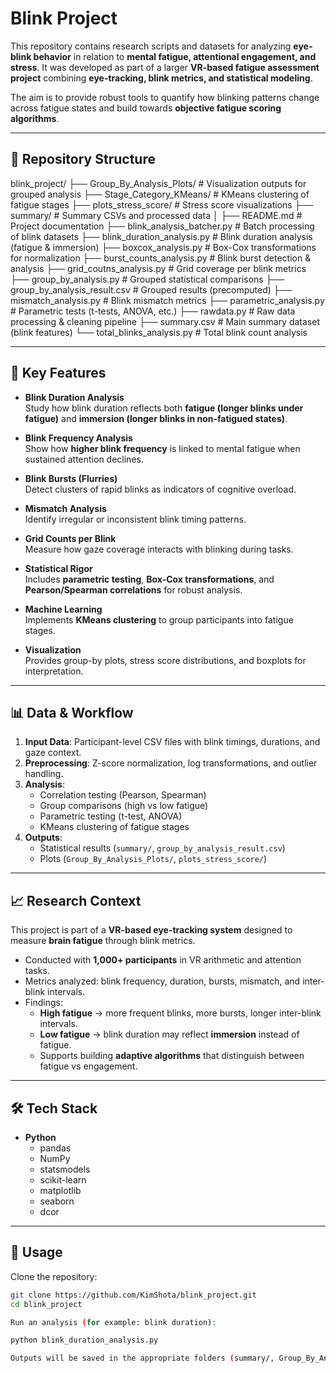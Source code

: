 # Blink Project  

This repository contains research scripts and datasets for analyzing **eye-blink behavior** in relation to **mental fatigue, attentional engagement, and stress**. It was developed as part of a larger **VR-based fatigue assessment project** combining **eye-tracking, blink metrics, and statistical modeling**.  

The aim is to provide robust tools to quantify how blinking patterns change across fatigue states and build towards **objective fatigue scoring algorithms**.  

---

## 📂 Repository Structure  

blink_project/
├── Group_By_Analysis_Plots/ # Visualization outputs for grouped analysis
├── Stage_Category_KMeans/ # KMeans clustering of fatigue stages
├── plots_stress_score/ # Stress score visualizations
├── summary/ # Summary CSVs and processed data
│
├── README.md # Project documentation
├── blink_analysis_batcher.py # Batch processing of blink datasets
├── blink_duration_analysis.py # Blink duration analysis (fatigue & immersion)
├── boxcox_analysis.py # Box-Cox transformations for normalization
├── burst_counts_analysis.py # Blink burst detection & analysis
├── grid_coutns_analysis.py # Grid coverage per blink metrics
├── group_by_analysis.py # Grouped statistical comparisons
├── group_by_analysis_result.csv # Grouped results (precomputed)
├── mismatch_analysis.py # Blink mismatch metrics
├── parametric_analysis.py # Parametric tests (t-tests, ANOVA, etc.)
├── rawdata.py # Raw data processing & cleaning pipeline
├── summary.csv # Main summary dataset (blink features)
└── total_blinks_analysis.py # Total blink count analysis

---

## 🔬 Key Features  

- **Blink Duration Analysis**  
  Study how blink duration reflects both **fatigue (longer blinks under fatigue)** and **immersion (longer blinks in non-fatigued states)**.  

- **Blink Frequency Analysis**  
  Show how **higher blink frequency** is linked to mental fatigue when sustained attention declines.  

- **Blink Bursts (Flurries)**  
  Detect clusters of rapid blinks as indicators of cognitive overload.  

- **Mismatch Analysis**  
  Identify irregular or inconsistent blink timing patterns.  

- **Grid Counts per Blink**  
  Measure how gaze coverage interacts with blinking during tasks.  

- **Statistical Rigor**  
  Includes **parametric testing**, **Box-Cox transformations**, and **Pearson/Spearman correlations** for robust analysis.  

- **Machine Learning**  
  Implements **KMeans clustering** to group participants into fatigue stages.  

- **Visualization**  
  Provides group-by plots, stress score distributions, and boxplots for interpretation.  

---

## 📊 Data & Workflow  

1. **Input Data**: Participant-level CSV files with blink timings, durations, and gaze context.  
2. **Preprocessing**: Z-score normalization, log transformations, and outlier handling.  
3. **Analysis**:  
   - Correlation testing (Pearson, Spearman)  
   - Group comparisons (high vs low fatigue)  
   - Parametric testing (t-test, ANOVA)  
   - KMeans clustering of fatigue stages  
4. **Outputs**:  
   - Statistical results (`summary/`, `group_by_analysis_result.csv`)  
   - Plots (`Group_By_Analysis_Plots/`, `plots_stress_score/`)  

---

## 📈 Research Context  

This project is part of a **VR-based eye-tracking system** designed to measure **brain fatigue** through blink metrics.  

- Conducted with **1,000+ participants** in VR arithmetic and attention tasks.  
- Metrics analyzed: blink frequency, duration, bursts, mismatch, and inter-blink intervals.  
- Findings:  
  - **High fatigue** → more frequent blinks, more bursts, longer inter-blink intervals.  
  - **Low fatigue** → blink duration may reflect **immersion** instead of fatigue.  
  - Supports building **adaptive algorithms** that distinguish between fatigue vs engagement.  

---

## 🛠 Tech Stack  

- **Python**  
  - pandas  
  - NumPy  
  - statsmodels  
  - scikit-learn  
  - matplotlib  
  - seaborn  
  - dcor  

---

## 🚀 Usage  

Clone the repository:  
```bash
git clone https://github.com/KimShota/blink_project.git
cd blink_project

Run an analysis (for example: blink duration):

python blink_duration_analysis.py

Outputs will be saved in the appropriate folders (summary/, Group_By_Analysis_Plots/, etc.).

